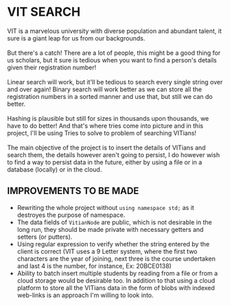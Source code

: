 # VIT SEARCH

VIT is a marvelous university with diverse population and abundant talent, it sure is a giant leap for us from our backgrounds. 
<br> 
<br>
But there's a catch! There are a lot of people, this might be a good thing for us scholars, but it sure is tedious when you want to find a person's details given their registration number!
<br>
<br>
Linear search will work, but it'll be tedious to search every single string over and over again! Binary search will work better as we can store all the registration numbers in a sorted manner and use that, but still we can do better. 
<br>
<br>
Hashing is plausible but still for sizes in thousands upon thousands, we have to do better! And that's where tries come into picture and in this project, I'll be using Tries to solve to problem of searching VITians!
<br>
<br>
The main objective of the project is to insert the details of VITians and search them, the details however aren't going to persist, I do however wish to find a way to persist data in the future, either by using a file or in a database (locally) or in the cloud.

## IMPROVEMENTS TO BE MADE
- Rewriting the whole project without `using namespace std;` as it destroyes the purpose of namespace.
- The data fields of `VitianNode` are public, which is not desirable in the long run, they should be made private with necessary getters and setters (or putters).
- Using regular expression to verify whether the string entered by the client is correct (VIT uses a 9 Letter system, where the first two characters are the year of joining, next three is the course undertaken and last 4 is the number, for instance, Ex: 20BCE0138)
- Ability to batch insert multiple students by reading from a file or from a cloud storage would be desirable too. In addition to that using a cloud platform to store all the VITians data in the form of blobs with indexed web-links is an approach I'm willing to look into.